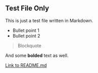 ## Test File Only

This is just a test file written in Markdown.

- Bullet point 1
- Bullet point 2

> Blockquote

And some **bolded** text as well.

[Link to README.md](README.md)

